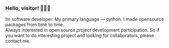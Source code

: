 ### Hello, visitor! 🤡😼🌚

Im software developer. My primary language — python. I made opensource packages from time to time.  
Always interested in open source project development participation. So if you want to do interesting project and looking for collaborators, please contact me.
                                                                    

<!--
**xfenix/xfenix** is a ✨ _special_ ✨ repository because its `README.md` (this file) appears on your GitHub profile.

Here are some ideas to get you started:

- 🔭 I’m currently working on ...
- 🌱 I’m currently learning ...
- 👯 I’m looking to collaborate on ...
- 🤔 I’m looking for help with ...
- 💬 Ask me about ...
- 📫 How to reach me: ...
- 😄 Pronouns: ...
- ⚡ Fun fact: ...
-->

